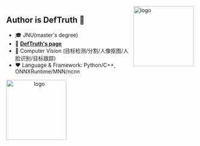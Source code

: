 <!--
**DefTruth/DefTruth** is a ✨ _special_ ✨ repository because its `README.md` (this file) appears on your GitHub profile.

Here are some ideas to get you started:

- 🔭 I’m currently working on ...
- 🌱 I’m currently learning ...
- 👯 I’m looking to collaborate on ...
- 🤔 I’m looking for help with ...
- 💬 Ask me about ...
- 📫 How to reach me: ...
- 😄 Pronouns: ...
- ⚡ Fun fact: ...
-->

<img src="https://github-readme-stats.vercel.app/api?username=DefTruth&show_icons=true" alt="logo" height="160" align="right" style="margin: 5px; margin-bottom: 20px;" />  

## Author is DefTruth 👋   
- 🎓 JNU(master's degree)
- 📖 [**DefTruth's page**](https://github.com/DefTruth)
- 🔭 Computer Vision (目标检测/分割/人像抠图/人脸识别/目标跟踪)
- ❤  Language & Framework: Python/C++, ONNXRuntime/MNN/ncnn


<div align='center'>
  <img src="https://github-profile-trophy.vercel.app/?username=DefTruth&theme=flat" alt="logo" height="160" align="left" style="margin: auto; margin-bottom: 20px;" /> 
</div>   
